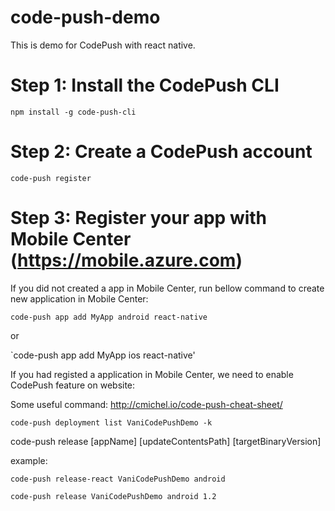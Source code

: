 # code-push-demo
This is demo for CodePush with react native.

# Step 1: Install the CodePush CLI
`npm install -g code-push-cli`

# Step 2: Create a CodePush account
`code-push register`
# Step 3: Register your app with Mobile Center (https://mobile.azure.com)
If you did not created a app in Mobile Center, run bellow command to create new application in Mobile Center: 

`code-push app add MyApp android react-native`

or 

`code-push app add MyApp ios react-native'

If you had registed a application in Mobile Center, we need to enable CodePush feature on website: 



Some useful command: 
http://cmichel.io/code-push-cheat-sheet/

`code-push deployment list VaniCodePushDemo -k`

code-push release [appName] [updateContentsPath] [targetBinaryVersion]

example:

`code-push release-react VaniCodePushDemo android`

`code-push release VaniCodePushDemo android 1.2`





